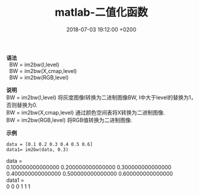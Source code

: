﻿---
layout: post
title:  "matlab-二值化函数"
date:   2018-07-03 19:12:00 +0200
categories: _posts
---

**语法**  
&nbsp;&nbsp;BW = im2bw(I,level)  
&nbsp;&nbsp;BW = im2bw(X,cmap,level)  
&nbsp;&nbsp;BW = im2bw(RGB,level)  

**说明**  
BW = im2bw(I,level) 将灰度图像I转换为二进制图像BW, I中大于level的替换为1，否则替换为0.  
BW = im2bw(X,cmap,level) 通过颜色空间表将X转换为二进制图像.  
BW = im2bw(RGB,level) 将RGB值转换为二进制图像.  


**示例**  
```
data = [0.1 0.2 0.3 0.4 0.5 0.6]
data1= im2bw(data, 0.3)
```
data =  
   0.100000000000000   0.200000000000000   0.300000000000000   0.400000000000000   0.500000000000000   0.600000000000000   
data1 =  
0   0   0   1   1   1  
